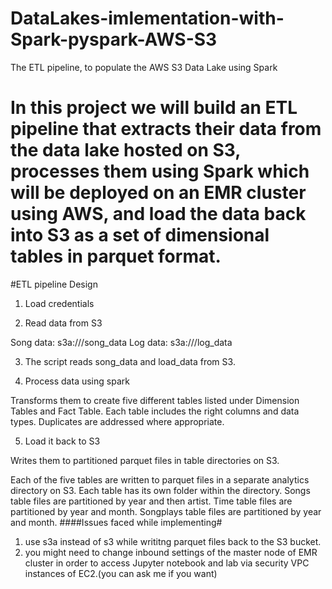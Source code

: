 # DataLakes-imlementation-with-Spark-pyspark-AWS-S3
The ETL pipeline, to populate the AWS S3 Data Lake using Spark
# In this project we will build an ETL pipeline that extracts their data from the data lake hosted on S3, processes them using Spark which will be deployed on an EMR cluster using AWS, and load the data back into S3 as a set of dimensional tables in parquet format.
#ETL pipeline Design
1. Load credentials

2. Read data from S3

Song data: s3a://<S3 bucket name>/song_data
Log data: s3a://<S3 bucket name>/log_data

3. The script reads song_data and load_data from S3.

4. Process data using spark

Transforms them to create five different tables listed under Dimension Tables and Fact Table. Each table includes the right columns and data types. Duplicates are addressed where appropriate.

5. Load it back to S3

Writes them to partitioned parquet files in table directories on S3.

Each of the five tables are written to parquet files in a separate analytics directory on S3. Each table has its own folder within the directory. Songs table files are partitioned by year and then artist. Time table files are partitioned by year and month. Songplays table files are partitioned by year and month.
####Issues faced while implementing#
  1. use s3a instead of s3 while writitng parquet files back to the S3 bucket.
  2. you might need to change inbound settings of the master node of EMR cluster in order to access Jupyter notebook and lab via security VPC instances of EC2.(you can ask me if you want)
  
